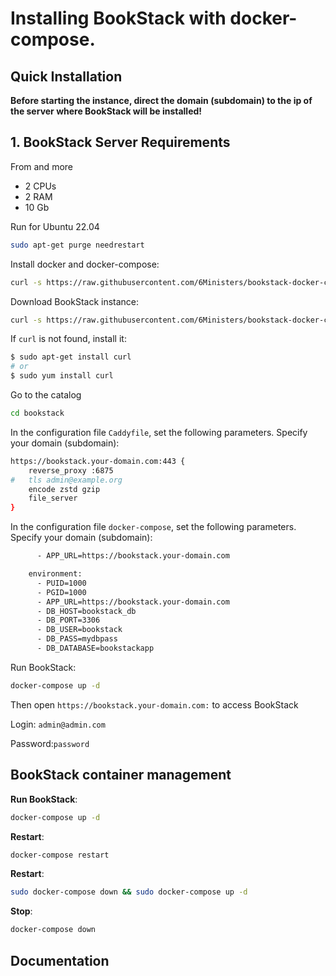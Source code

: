# Installing BookStack with docker-compose.

## Quick Installation

**Before starting the instance, direct the domain (subdomain) to the ip of the server where BookStack will be installed!**

## 1. BookStack Server Requirements
From and more
- 2 CPUs
- 2 RAM 
- 10 Gb 

Run for Ubuntu 22.04

``` bash
sudo apt-get purge needrestart
```

Install docker and docker-compose:

``` bash
curl -s https://raw.githubusercontent.com/6Ministers/bookstack-docker-compose-for-business-books/master/setup.sh | sudo bash -s
```

Download BookStack instance:

``` bash
curl -s https://raw.githubusercontent.com/6Ministers/bookstack-docker-compose-for-business-books/master/download.sh | sudo bash -s bookstack
```

If `curl` is not found, install it:

``` bash
$ sudo apt-get install curl
# or
$ sudo yum install curl
```

Go to the catalog

``` bash
cd bookstack
```


In the configuration file `Caddyfile`, set the following parameters. Specify your domain (subdomain):

``` bash
https://bookstack.your-domain.com:443 {
    reverse_proxy :6875
#	tls admin@example.org
	encode zstd gzip
	file_server	
}
```

In the configuration file `docker-compose`, set the following parameters. Specify your domain (subdomain):

``` bash
      - APP_URL=https://bookstack.your-domain.com
```

``` bash
    environment:
      - PUID=1000
      - PGID=1000
      - APP_URL=https://bookstack.your-domain.com
      - DB_HOST=bookstack_db
      - DB_PORT=3306
      - DB_USER=bookstack
      - DB_PASS=mydbpass
      - DB_DATABASE=bookstackapp
```

Run BookStack:
``` bash
docker-compose up -d
```
Then open `https://bookstack.your-domain.com:` to access BookStack


Login: `admin@admin.com`

Password:`password`


## BookStack container management

**Run BookStack**:

``` bash
docker-compose up -d
```

**Restart**:

``` bash
docker-compose restart
```

**Restart**:

``` bash
sudo docker-compose down && sudo docker-compose up -d
```

**Stop**:

``` bash
docker-compose down
```

## Documentation

